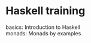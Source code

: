 Haskell training
================

basics: Introduction to Haskell
<br/>
monads: Monads by examples
